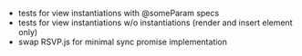 * tests for view instantiations with @someParam specs
* tests for view instantiations w/o instantiations (render and insert element
  only)
* swap RSVP.js for minimal sync promise implementation
